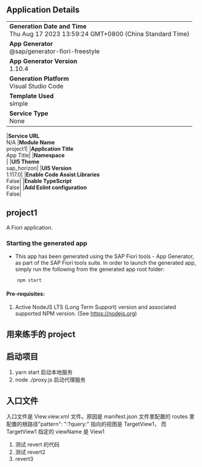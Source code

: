 ## Application Details

|                                                                                         |
| --------------------------------------------------------------------------------------- |
| **Generation Date and Time**<br>Thu Aug 17 2023 13:59:24 GMT+0800 (China Standard Time) |
| **App Generator**<br>@sap/generator-fiori-freestyle                                     |
| **App Generator Version**<br>1.10.4                                                     |
| **Generation Platform**<br>Visual Studio Code                                           |
| **Template Used**<br>simple                                                             |
| **Service Type**<br>None                                                                |

|**Service URL**<br>N/A
|**Module Name**<br>project1|
|**Application Title**<br>App Title|
|**Namespace**<br>|
|**UI5 Theme**<br>sap_horizon|
|**UI5 Version**<br>1.117.0|
|**Enable Code Assist Libraries**<br>False|
|**Enable TypeScript**<br>False|
|**Add Eslint configuration**<br>False|

## project1

A Fiori application.

### Starting the generated app

- This app has been generated using the SAP Fiori tools - App Generator, as part of the SAP Fiori tools suite. In order to launch the generated app, simply run the following from the generated app root folder:

```
    npm start
```

#### Pre-requisites:

1. Active NodeJS LTS (Long Term Support) version and associated supported NPM version. (See https://nodejs.org)

## 用来练手的 project

## 启动项目

1. yarn start 启动本地服务
2. node ./proxy.js 启动代理服务

## 入口文件

入口文件是 View.view.xml 文件。原因是 manifest.json 文件里配置的 routes 里配置的根路径"pattern": ":?query:" 指向的视图是 TargetView1，
而 TargetView1 指定的 viewName 是 View1

1. 测试 revert 的代码
2. 测试 revert2
3. revert3
